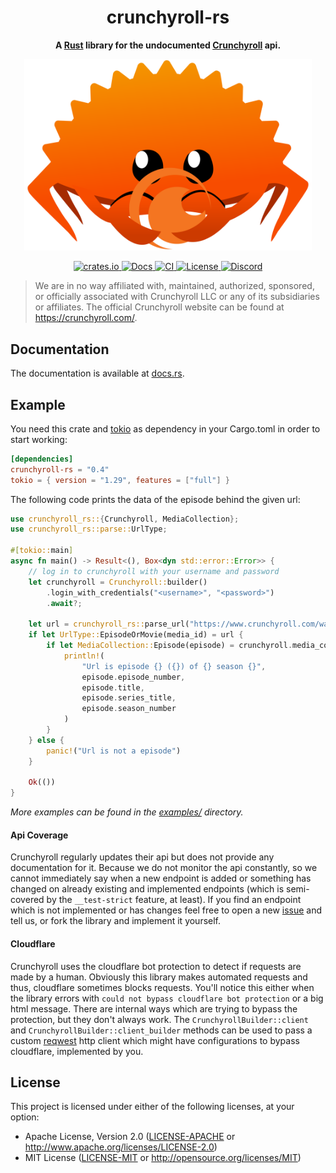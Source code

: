 <div align="center">
  <h1>crunchyroll-rs</h1>
  <p>
    <strong>A <a href="https://www.rust-lang.org/">Rust</a> library for the undocumented <a href="https://www.crunchyroll.com/">Crunchyroll</a> api.</strong>
  </p>
</div>

<p align="center">
  <img src="https://raw.githubusercontent.com/crunchy-labs/resources/main/crunchyroll-rs.svg" width="460">
</p>

<p align="center">
  <a href="https://crates.io/crates/crunchyroll-rs">
    <img src="https://img.shields.io/crates/v/crunchyroll-rs" alt="crates.io">
  </a>
  <a href="https://docs.rs/crunchyroll-rs/">
    <img src="https://img.shields.io/docsrs/crunchyroll-rs" alt="Docs">
  </a>
  <a href="https://github.com/crunchy-labs/crunchyroll-rs/actions/workflows/ci.yml">
    <img src="https://github.com/crunchy-labs/crunchyroll-rs/actions/workflows/ci.yml/badge.svg" alt="CI">
  </a>
  <a href="#license">
    <img src="https://img.shields.io/crates/l/crunchyroll-rs" alt="License">
  </a>
  <a href="https://discord.gg/PXGPGpQxgk">
    <img src="https://img.shields.io/discord/994882878125121596?logo=discord&logoColor=ffffff" alt="Discord">
  </a>
</p>


> We are in no way affiliated with, maintained, authorized, sponsored, or officially associated with Crunchyroll LLC or any of its subsidiaries or affiliates.
> The official Crunchyroll website can be found at https://crunchyroll.com/.

## Documentation

The documentation is available at [docs.rs](https://docs.rs/crunchyroll-rs/).

## Example

You need this crate and [tokio](https://github.com/tokio-rs/tokio) as dependency in your Cargo.toml in order to start working:
```toml
[dependencies]
crunchyroll-rs = "0.4"
tokio = { version = "1.29", features = ["full"] }
```

The following code prints the data of the episode behind the given url:

```rust
use crunchyroll_rs::{Crunchyroll, MediaCollection};
use crunchyroll_rs::parse::UrlType;

#[tokio::main]
async fn main() -> Result<(), Box<dyn std::error::Error>> {
    // log in to crunchyroll with your username and password
    let crunchyroll = Crunchyroll::builder()
        .login_with_credentials("<username>", "<password>")
        .await?;

    let url = crunchyroll_rs::parse_url("https://www.crunchyroll.com/watch/GRDQPM1ZY/alone-and-lonesome").expect("url is not valid");
    if let UrlType::EpisodeOrMovie(media_id) = url {
        if let MediaCollection::Episode(episode) = crunchyroll.media_collection_from_id(media_id).await? {
            println!(
                "Url is episode {} ({}) of {} season {}",
                episode.episode_number,
                episode.title,
                episode.series_title,
                episode.season_number
            )
        }
    } else {
        panic!("Url is not a episode")
    }

    Ok(())
}
```

_More examples can be found in the [examples/](examples) directory._

#### Api Coverage
Crunchyroll regularly updates their api but does not provide any documentation for it.
Because we do not monitor the api constantly, so we cannot immediately say when a new endpoint is added or something has changed on already existing and implemented endpoints (which is semi-covered by the `__test-strict` feature, at least).
If you find an endpoint which is not implemented or has changes feel free to open a new [issue](https://github.com/crunchy-labs/crunchyroll-rs/issues) and tell us, or fork the library and implement it yourself.

#### Cloudflare
Crunchyroll uses the cloudflare bot protection to detect if requests are made by a human.
Obviously this library makes automated requests and thus, cloudflare sometimes blocks requests.
You'll notice this either when the library errors with `could not bypass cloudflare bot protection` or a big html message.
There are internal ways which are trying to bypass the protection, but they don't always work.
The `CrunchyrollBuilder::client` and `CrunchyrollBuilder::client_builder` methods can be used to pass a custom [reqwest](https://docs.rs/reqwest/latest/reqwest/) http client which might have configurations to bypass cloudflare, implemented by you.

## License

This project is licensed under either of the following licenses, at your option:

- Apache License, Version 2.0 ([LICENSE-APACHE](LICENSE-APACHE) or http://www.apache.org/licenses/LICENSE-2.0)
- MIT License ([LICENSE-MIT](LICENSE-MIT) or http://opensource.org/licenses/MIT)
